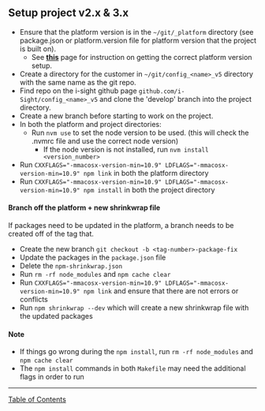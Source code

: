 ## Setup project v2.x & 3.x

- Ensure that the platform version is in the `~/git/_platform` directory (see package.json or platform.version file for platform version that the project is built on).
  - See **[this](./setup_new_platform_locally.md)** page for instruction on getting the correct platform version setup.
- Create a directory for the customer in `~/git/config_<name>_v5` directory with the same name as the git repo.
- Find repo on the i-sight github page `github.com/i-Sight/config_<name>_v5` and clone the 'develop' branch into the project directory.
- Create a new branch before starting to work on the project.
- In both the platform and project directories:
  - Run `nvm use` to set the node version to be used. (this will check the .nvmrc file and use the correct node version)
	- If the node version is not installed, run `nvm install <version_number>`
- Run `CXXFLAGS="-mmacosx-version-min=10.9" LDFLAGS="-mmacosx-version-min=10.9" npm link` in both the platform directory
- Run `CXXFLAGS="-mmacosx-version-min=10.9" LDFLAGS="-mmacosx-version-min=10.9" npm install` in both the project directory


#### Branch off the platform + new shrinkwrap file
If packages need to be updated in the platform, a branch needs to be created off of the tag that.

- Create the new branch `git checkout -b <tag-number>-package-fix`
- Update the packages in the `package.json` file
- Delete the `npm-shrinkwrap.json`
- Run `rm -rf node_modules` and `npm cache clear`
- Run `CXXFLAGS="-mmacosx-version-min=10.9" LDFLAGS="-mmacosx-version-min=10.9" npm link` and ensure that there are not errors or conflicts
- Run `npm shrinkwrap --dev` which will create a new shrinkwrap file with the updated packages


#### Note
- If things go wrong during the `npm install`, run `rm -rf node_modules` and `npm cache clear`
- The `npm install` commands in both `Makefile` may need the additional flags in order to run


***
[Table of Contents](../README.md)